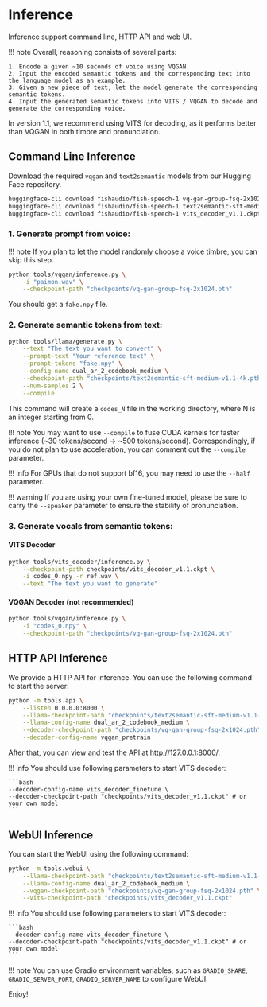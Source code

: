 # Inference

Inference support command line, HTTP API and web UI.

!!! note
    Overall, reasoning consists of several parts:

    1. Encode a given ~10 seconds of voice using VQGAN.
    2. Input the encoded semantic tokens and the corresponding text into the language model as an example.
    3. Given a new piece of text, let the model generate the corresponding semantic tokens.
    4. Input the generated semantic tokens into VITS / VQGAN to decode and generate the corresponding voice.

In version 1.1, we recommend using VITS for decoding, as it performs better than VQGAN in both timbre and pronunciation.

## Command Line Inference

Download the required `vqgan` and `text2semantic` models from our Hugging Face repository.
    
```bash
huggingface-cli download fishaudio/fish-speech-1 vq-gan-group-fsq-2x1024.pth --local-dir checkpoints
huggingface-cli download fishaudio/fish-speech-1 text2semantic-sft-medium-v1.1-4k.pth --local-dir checkpoints
huggingface-cli download fishaudio/fish-speech-1 vits_decoder_v1.1.ckpt --local-dir checkpoints
```

### 1. Generate prompt from voice:

!!! note
    If you plan to let the model randomly choose a voice timbre, you can skip this step.

```bash
python tools/vqgan/inference.py \
    -i "paimon.wav" \
    --checkpoint-path "checkpoints/vq-gan-group-fsq-2x1024.pth"
```
You should get a `fake.npy` file.

### 2. Generate semantic tokens from text:
```bash
python tools/llama/generate.py \
    --text "The text you want to convert" \
    --prompt-text "Your reference text" \
    --prompt-tokens "fake.npy" \
    --config-name dual_ar_2_codebook_medium \
    --checkpoint-path "checkpoints/text2semantic-sft-medium-v1.1-4k.pth" \
    --num-samples 2 \
    --compile
```

This command will create a `codes_N` file in the working directory, where N is an integer starting from 0.

!!! note
    You may want to use `--compile` to fuse CUDA kernels for faster inference (~30 tokens/second -> ~500 tokens/second).
    Correspondingly, if you do not plan to use acceleration, you can comment out the `--compile` parameter.

!!! info
    For GPUs that do not support bf16, you may need to use the `--half` parameter.

!!! warning
    If you are using your own fine-tuned model, please be sure to carry the `--speaker` parameter to ensure the stability of pronunciation.

### 3. Generate vocals from semantic tokens:

#### VITS Decoder
```bash
python tools/vits_decoder/inference.py \
    --checkpoint-path checkpoints/vits_decoder_v1.1.ckpt \
    -i codes_0.npy -r ref.wav \
    --text "The text you want to generate"
```

#### VQGAN Decoder (not recommended)
```bash
python tools/vqgan/inference.py \
    -i "codes_0.npy" \
    --checkpoint-path "checkpoints/vq-gan-group-fsq-2x1024.pth"
```

## HTTP API Inference

We provide a HTTP API for inference. You can use the following command to start the server:

```bash
python -m tools.api \
    --listen 0.0.0.0:8000 \
    --llama-checkpoint-path "checkpoints/text2semantic-sft-medium-v1.1-4k.pth" \
    --llama-config-name dual_ar_2_codebook_medium \
    --decoder-checkpoint-path "checkpoints/vq-gan-group-fsq-2x1024.pth" \
    --decoder-config-name vqgan_pretrain
```

After that, you can view and test the API at http://127.0.0.1:8000/.  

!!! info
    You should use following parameters to start VITS decoder:

    ```bash
    --decoder-config-name vits_decoder_finetune \
    --decoder-checkpoint-path "checkpoints/vits_decoder_v1.1.ckpt" # or your own model
    ```

## WebUI Inference

You can start the WebUI using the following command:

```bash
python -m tools.webui \
    --llama-checkpoint-path "checkpoints/text2semantic-sft-medium-v1.1-4k.pth" \
    --llama-config-name dual_ar_2_codebook_medium \
    --vqgan-checkpoint-path "checkpoints/vq-gan-group-fsq-2x1024.pth" \
    --vits-checkpoint-path "checkpoints/vits_decoder_v1.1.ckpt"
```

!!! info
    You should use following parameters to start VITS decoder:

    ```bash
    --decoder-config-name vits_decoder_finetune \
    --decoder-checkpoint-path "checkpoints/vits_decoder_v1.1.ckpt" # or your own model
    ```

!!! note
    You can use Gradio environment variables, such as `GRADIO_SHARE`, `GRADIO_SERVER_PORT`, `GRADIO_SERVER_NAME` to configure WebUI.

Enjoy!

